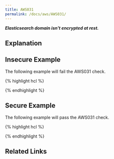 ```yaml
---
title: AWS031
permalink: /docs/aws/AWS031/
---
```


***Elasticsearch domain isn't encrypted at rest.***

## Explanation





## Insecure Example

The following example will fail the AWS031 check.

{% highlight hcl %}



{% endhighlight %}

## Secure Example

The following example will pass the AWS031 check.

{% highlight hcl %}



{% endhighlight %}

## Related Links



